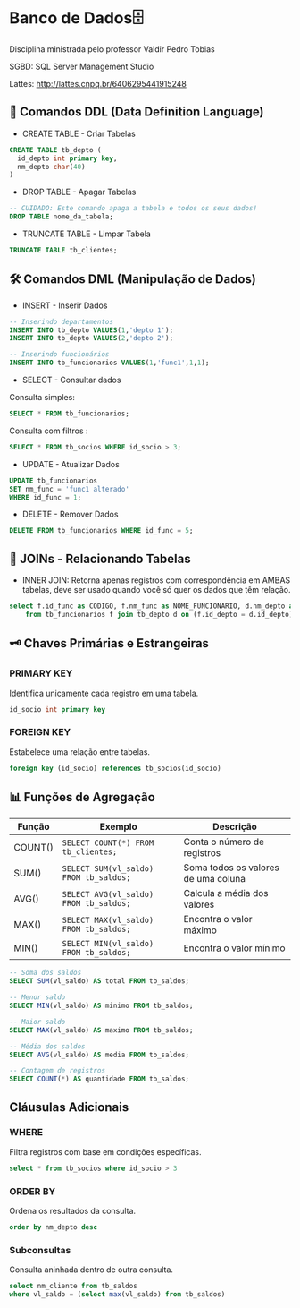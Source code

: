 # Banco de Dados🗄️
Disciplina ministrada pelo professor Valdir Pedro Tobias

SGBD: SQL Server Management Studio

Lattes: http://lattes.cnpq.br/6406295441915248

## 🧱 Comandos DDL (Data Definition Language)

- CREATE TABLE - Criar Tabelas<br>
```sql
CREATE TABLE tb_depto (
  id_depto int primary key,
  nm_depto char(40)
)
```
- DROP TABLE - Apagar Tabelas
```sql
-- CUIDADO: Este comando apaga a tabela e todos os seus dados!
DROP TABLE nome_da_tabela;
```
- TRUNCATE TABLE - Limpar Tabela
```sql
TRUNCATE TABLE tb_clientes;
```
## 🛠️ Comandos DML (Manipulação de Dados)
- INSERT - Inserir Dados
```sql
-- Inserindo departamentos
INSERT INTO tb_depto VALUES(1,'depto 1');
INSERT INTO tb_depto VALUES(2,'depto 2');

-- Inserindo funcionários
INSERT INTO tb_funcionarios VALUES(1,'func1',1,1);
```
- SELECT - Consultar dados<br>

Consulta simples: <br>
```sql
SELECT * FROM tb_funcionarios;
```
Consulta com filtros : <br>
```sql
SELECT * FROM tb_socios WHERE id_socio > 3;
```
- UPDATE - Atualizar Dados
```sql
UPDATE tb_funcionarios 
SET nm_func = 'func1 alterado' 
WHERE id_func = 1;
```
-  DELETE - Remover Dados
```sql
DELETE FROM tb_funcionarios WHERE id_func = 5;
```
## 🔗 JOINs - Relacionando Tabelas<br>
- INNER JOIN: Retorna apenas registros com correspondência em AMBAS tabelas, deve ser usado quando você só quer os dados que têm relação.
```sql
select f.id_func as CODIGO, f.nm_func as NOME_FUNCIONARIO, d.nm_depto as NOME_DEPARTAMENTO
	from tb_funcionarios f join tb_depto d on (f.id_depto = d.id_depto)
```

## 🗝️ Chaves Primárias e Estrangeiras

### PRIMARY KEY
Identifica unicamente cada registro em uma tabela.

```sql
id_socio int primary key
```

### FOREIGN KEY
Estabelece uma relação entre tabelas.

```sql
foreign key (id_socio) references tb_socios(id_socio)
```

## 📊 Funções de Agregação

| Função   | Exemplo                                | Descrição                          |
|----------|----------------------------------------|------------------------------------|
| COUNT()  | `SELECT COUNT(*) FROM tb_clientes;`    | Conta o número de registros        |
| SUM()    | `SELECT SUM(vl_saldo) FROM tb_saldos;` | Soma todos os valores de uma coluna|
| AVG()    | `SELECT AVG(vl_saldo) FROM tb_saldos;` | Calcula a média dos valores        |
| MAX()    | `SELECT MAX(vl_saldo) FROM tb_saldos;` | Encontra o valor máximo            |
| MIN()    | `SELECT MIN(vl_saldo) FROM tb_saldos;` | Encontra o valor mínimo            |

```sql
-- Soma dos saldos
SELECT SUM(vl_saldo) AS total FROM tb_saldos;

-- Menor saldo
SELECT MIN(vl_saldo) AS minimo FROM tb_saldos;

-- Maior saldo
SELECT MAX(vl_saldo) AS maximo FROM tb_saldos;

-- Média dos saldos
SELECT AVG(vl_saldo) AS media FROM tb_saldos;

-- Contagem de registros
SELECT COUNT(*) AS quantidade FROM tb_saldos;
```
## Cláusulas Adicionais

### WHERE
Filtra registros com base em condições específicas.

```sql
select * from tb_socios where id_socio > 3
```

### ORDER BY
Ordena os resultados da consulta.

```sql
order by nm_depto desc
```

### Subconsultas
Consulta aninhada dentro de outra consulta.

```sql
select nm_cliente from tb_saldos
where vl_saldo = (select max(vl_saldo) from tb_saldos) 
```
